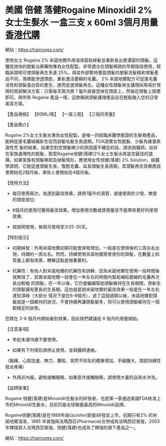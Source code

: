 # 美國 倍健 落健Rogaine Minoxidil 2% 女士生髮水 一盒三支 x 60ml 3個月用量 [香港代購](https://haircores.com/)

網站：https://haircores.com/

使用女士 Rogaine 2% 米諾地爾外用溶液幫助掉髮並重新長出更濃密的頭髮。這種見效快的脫髮治療藥物專為女性配製，非常適合在頭髮稀疏的早期階段使用，經臨床證明可使頭髮再生多達 25%。與從外部暫時豐盈頭髮的脫髮洗髮精和增髮產品不同，落建能滲透頭皮，重新激活萎縮的毛囊。 2% 米諾地爾配方可促進毛囊活性和頭髮蛋白質的產生，進而促進頭髮再生。這種女性頭髮再生護理採用易於使用的局部解決方案：只需每天兩次將 1 毫升直接塗抹在頭皮上，然後在頭髮上按摩即可。與所有 Rogaine 產品一樣，這款稀疏頭髮護理產品旨在輕鬆融入您的日常美容方案。

【產品規格】 【60ML/瓶】 【一盒三瓶】 【三個月用量】

【產品簡介】

Rogaine 2%女士生髮水專為女性配製，是唯一的經臨床醫學驗證的生髮類產品，能夠促進毛囊組織新生從而啟動毛髮生長週期。FDA證實女性脫髮、少髮為雄激素源性禿 髮的結果，如果您對您頭髮稀少的原因還不確定的話，請咨詢醫師。如存在家族遺傳性的脫髮，那麼Rogaine倍健(落建)2%女士生髮水將是您最佳的選 擇。如果家族有頭髮稀疏及掉髮情形，應使用女性倍健(落建) 2% Solution，經醫學證明，它能促進頭髮生長、復甦毛囊、延長頭髮生長周期，其頭髮再生效果應該會開始在2個月後，某些人會開始在4個月後。

【使用方法】

* 每日使用兩次，為達到最佳效果，請用1毫升的滴管，直接使用於少發、無發的頭皮部位;

* 8個月的使用可獲得最佳效果。增加使用次數或使用量並不能帶來更好的使用效果;

* 按說明使用，每瓶可使用至少25-30天。

【特別提示】

* 初期掉發：外用米諾地爾初期可能會掉發增加，一般是在使用後的三周左右出現，持續約一周左右。然而，持續使用米諾地爾將會使你的頭髮，在數量上和質量上都有改善，瞭解這點是很重要的。

* 抗藥性：有些人對米諾地爾的抗藥性有誤解，認為米諾地爾在使用一段時間後就無效了，其實米諾地爾一般會在一年左右的時間內幫助補給萎縮的毛囊再次長出較粗 的頭髮。在一年以後，它仍會繼續幫助頭髮維持在生長期間，使新生的頭髮擁有更長的生長期。這也就是說米諾地爾的最佳效果一般是在一年左右達到頂峰（大部分 情況下是在6-8個月），過了這個週期以後，米諾地爾對頭髮就是一個維持的狀況，不會持續再讓頭髮變多，但可以使用頭髮維持在一個較穩定的狀態。

您將在 3-6 個月內開始看到效果，因此我們建議從 6 個月的用量開始。

【注意事項】

* 年紀未滿18歲不要使用。

* 如果有下列情形請停止使用，並與醫師連絡。

（胸痛、心跳加速、無力、暈眩、突然不知名的體重增加、手腳腫大、頭部持續性發炎疼痛）

* 外用非內服，避免接觸眼睛，如果意外接觸眼睛，請使用大量的自來水沖洗。

【品牌故事】

Rogaine 倍健(落建)是Minoxidil生髮水的研發者，也是第一家通過美國FDA核准上市的Minoxidil生髮水，目前仍是全球銷量最高的Minoxidil品牌。

Rogaine倍健(落建)是在1988年由UpJohn(普強)研發並上市，初期只有2% 的米諾地爾溶液，1995 年普強與法瑪西亞(Pharmacia)合併成為法瑪西亞普強，2003年輝瑞買入法瑪西亞普強，倍健(落建)也成為了輝瑞的旗下產品之一。


網站：https://haircores.com/
